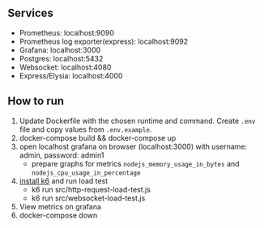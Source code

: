 ## Services
- Prometheus: localhost:9090 
- Prometheus log exporter(express): localhost:9092
- Grafana: localhost:3000
- Postgres: localhost:5432
- Websocket: localhost:4080
- Express/Elysia: localhost:4000

## How to run
1. Update Dockerfile with the chosen runtime and command. Create `.env` file and copy values from `.env.example`.
2. docker-compose build && docker-compose up
3. open localhost grafana on browser (localhost:3000) with username: admin, password: admin1
   - prepare graphs for metrics `nodejs_memory_usage_in_bytes` and `nodejs_cpu_usage_in_percentage`
4. [install k6](https://k6.io/docs/get-started/installation/) and run load test
   - k6 run src/http-request-load-test.js
   - k6 run src/websocket-load-test.js
5. View metrics on grafana
6. docker-compose down

